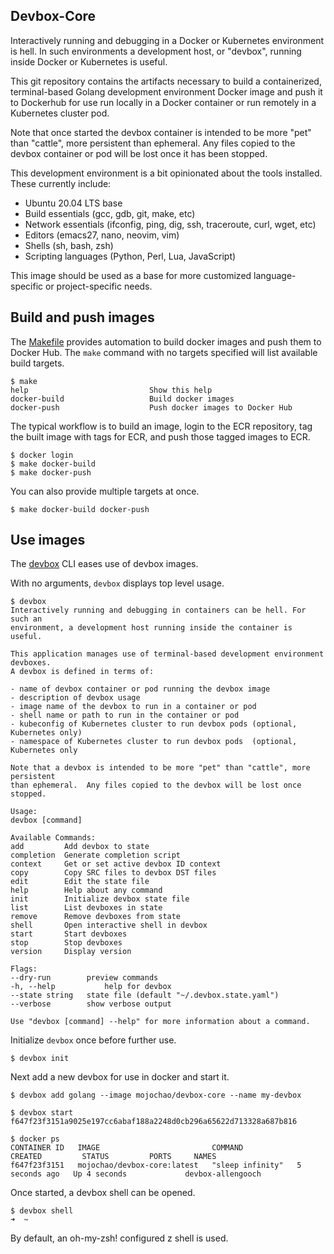 ## Devbox-Core

Interactively running and debugging in a Docker or Kubernetes environment is
hell. In such environments a development host, or "devbox", running inside 
Docker or Kubernetes is useful.

This git repository contains the artifacts necessary to build a containerized,
terminal-based Golang development environment Docker image and push it to
Dockerhub for use run locally in a Docker container or run remotely in a
Kubernetes cluster pod.

Note that once started the devbox container is intended to be more "pet" than
"cattle", more persistent than ephemeral.  Any files copied to the devbox
container or pod will be lost once it has been stopped.

This development environment is a bit opinionated about the tools installed.
These currently include:

- Ubuntu 20.04 LTS base
- Build essentials (gcc, gdb, git, make, etc)
- Network essentials (ifconfig, ping, dig, ssh, traceroute, curl, wget, etc)
- Editors (emacs27, nano, neovim, vim)
- Shells (sh, bash, zsh)
- Scripting languages (Python, Perl, Lua, JavaScript)

This image should be used as a base for more customized language-specific or 
project-specific needs.

## Build and push images

The [Makefile](Makefile) provides automation to build docker images and push
them to Docker Hub.  The `make` command with no targets specified will list
available build targets.

    $ make
    help                           Show this help
    docker-build                   Build docker images
    docker-push                    Push docker images to Docker Hub

The typical workflow is to build an image, login to the ECR repository, tag the
built image with tags for ECR, and push those tagged images to ECR.

    $ docker login
    $ make docker-build
    $ make docker-push

You can also provide multiple targets at once.

    $ make docker-build docker-push

## Use images

The [devbox](https://github.com/mojochao/devbox) CLI eases use of devbox images.

With no arguments, `devbox` displays top level usage.

    $ devbox
    Interactively running and debugging in containers can be hell. For such an
    environment, a development host running inside the container is useful.
    
    This application manages use of terminal-based development environment devboxes.
    A devbox is defined in terms of:
    
    - name of devbox container or pod running the devbox image
    - description of devbox usage
    - image name of the devbox to run in a container or pod
    - shell name or path to run in the container or pod
    - kubeconfig of Kubernetes cluster to run devbox pods (optional, Kubernetes only)
    - namespace of Kubernetes cluster to run devbox pods  (optional, Kubernetes only
    
    Note that a devbox is intended to be more "pet" than "cattle", more persistent
    than ephemeral.  Any files copied to the devbox will be lost once stopped.
    
    Usage:
    devbox [command]
    
    Available Commands:
    add         Add devbox to state
    completion  Generate completion script
    context     Get or set active devbox ID context
    copy        Copy SRC files to devbox DST files
    edit        Edit the state file
    help        Help about any command
    init        Initialize devbox state file
    list        List devboxes in state
    remove      Remove devboxes from state
    shell       Open interactive shell in devbox
    start       Start devboxes
    stop        Stop devboxes
    version     Display version
    
    Flags:
    --dry-run        preview commands
    -h, --help           help for devbox
    --state string   state file (default "~/.devbox.state.yaml")
    --verbose        show verbose output
    
    Use "devbox [command] --help" for more information about a command.

Initialize `devbox` once before further use.

    $ devbox init

Next add a new devbox for use in docker and start it.

    $ devbox add golang --image mojochao/devbox-core --name my-devbox

    $ devbox start
    f647f23f3151a9025e197cc6abaf188a2248d0cb296a65622d713328a687b816
    
    $ docker ps
    CONTAINER ID   IMAGE                         COMMAND            CREATED         STATUS         PORTS     NAMES
    f647f23f3151   mojochao/devbox-core:latest   "sleep infinity"   5 seconds ago   Up 4 seconds             devbox-allengooch

Once started, a devbox shell can be opened.

    $ devbox shell
    ➜  ~

By default, an oh-my-zsh! configured z shell is used.
